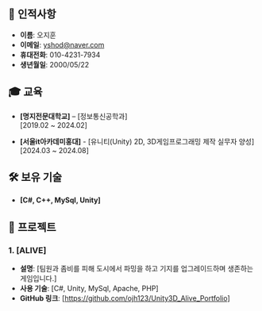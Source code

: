 ## 👤 인적사항
- **이름**: 오지훈
- **이메일**: yshod@naver.com
- **휴대전화**: 010-4231-7934
- **생년월일**: 2000/05/22

## 🎓 교육
- **[명지전문대학교]** – [정보통신공학과]  
  [2019.02 ~ 2024.02]
  
- **[서울it아카데미홍대]** - [유니티(Unity) 2D, 3D게임프로그래밍 제작 실무자 양성]  
  [2024.03 ~ 2024.08]

## 🛠️ 보유 기술
- **[C#, C++, MySql, Unity]**

## 💼 프로젝트
### 1. [ALIVE]
- **설명**: [팀원과 좀비를 피해 도시에서 파밍을 하고 기지를 업그레이드하며 생존하는 게임입니다.]
- **사용 기술**: [C#, Unity, MySql, Apache, PHP]
- **GitHub 링크**: [https://github.com/ojh123/Unity3D_Alive_Portfolio]
 

